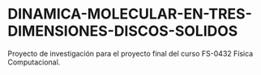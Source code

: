 # DINAMICA-MOLECULAR-EN-TRES-DIMENSIONES-DISCOS-SOLIDOS
Proyecto de investigación para el proyecto final del curso FS-0432 Física Computacional.
